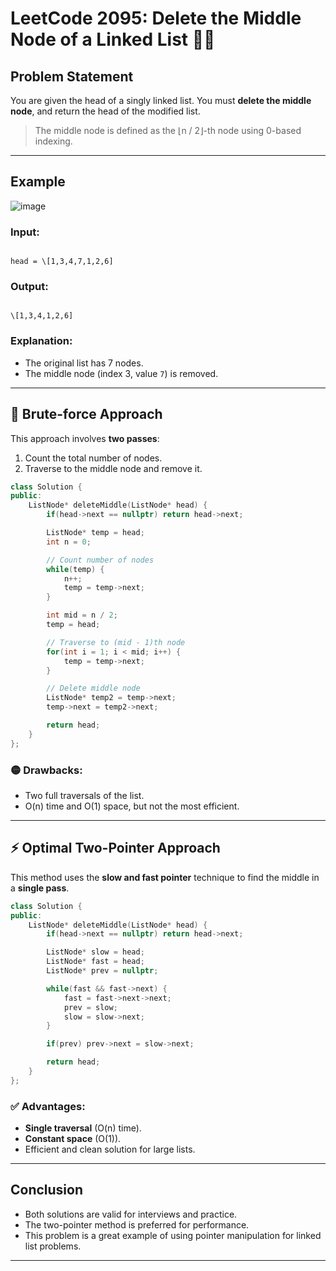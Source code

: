 # LeetCode 2095: Delete the Middle Node of a Linked List 🧹🧠

## Problem Statement

You are given the head of a singly linked list. You must **delete the middle node**, and return the head of the modified list.

> The middle node is defined as the ⌊n / 2⌋-th node using 0-based indexing.

---

## Example
![image](https://github.com/user-attachments/assets/44bcdf73-cfc1-4a0e-a3c9-7c3e66de7969)

### Input:
```

head = \[1,3,4,7,1,2,6]

```

### Output:
```

\[1,3,4,1,2,6]

````

### Explanation:
- The original list has 7 nodes.
- The middle node (index 3, value `7`) is removed.

---

## 🔁 Brute-force Approach

This approach involves **two passes**:
1. Count the total number of nodes.
2. Traverse to the middle node and remove it.

```cpp
class Solution {
public:
    ListNode* deleteMiddle(ListNode* head) {
        if(head->next == nullptr) return head->next;

        ListNode* temp = head;
        int n = 0;

        // Count number of nodes
        while(temp) {
            n++;
            temp = temp->next;
        }

        int mid = n / 2;
        temp = head;

        // Traverse to (mid - 1)th node
        for(int i = 1; i < mid; i++) {
            temp = temp->next;
        }

        // Delete middle node
        ListNode* temp2 = temp->next;
        temp->next = temp2->next;

        return head;
    }
};
````

### 🟡 Drawbacks:

* Two full traversals of the list.
* O(n) time and O(1) space, but not the most efficient.

---

## ⚡ Optimal Two-Pointer Approach

This method uses the **slow and fast pointer** technique to find the middle in a **single pass**.

```cpp
class Solution {
public:
    ListNode* deleteMiddle(ListNode* head) {
        if(head->next == nullptr) return head->next;

        ListNode* slow = head;
        ListNode* fast = head;
        ListNode* prev = nullptr;

        while(fast && fast->next) {
            fast = fast->next->next;
            prev = slow;
            slow = slow->next;
        }

        if(prev) prev->next = slow->next;

        return head;
    }
};
```

### ✅ Advantages:

* **Single traversal** (O(n) time).
* **Constant space** (O(1)).
* Efficient and clean solution for large lists.

---

## Conclusion

* Both solutions are valid for interviews and practice.
* The two-pointer method is preferred for performance.
* This problem is a great example of using pointer manipulation for linked list problems.

---
